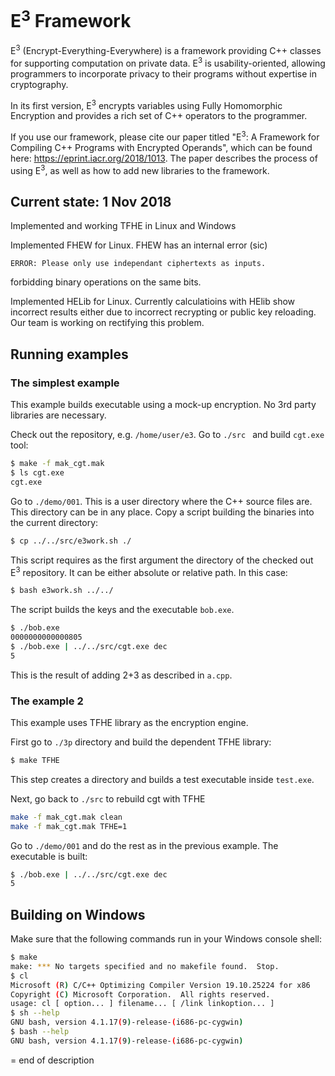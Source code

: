 # E<sup>3</sup> Framework

E<sup>3</sup> (Encrypt-Everything-Everywhere) is a framework 
providing C++ classes for supporting computation on private 
data. E<sup>3</sup> is usability-oriented, allowing 
programmers to incorporate privacy to their 
programs without expertise in cryptography.

In its first version, E<sup>3</sup> encrypts variables 
using Fully Homomorphic Encryption and provides 
a rich set of C++ operators to the programmer.

If you use our framework, please cite our paper 
titled "E<sup>3</sup>: A Framework for Compiling C++ 
Programs with Encrypted Operands", which can be found 
here: https://eprint.iacr.org/2018/1013.
The paper describes the process of using E<sup>3</sup>,
as well as how to add new libraries to the framework.

## Current state: 1 Nov 2018

Implemented and working TFHE in Linux and Windows

Implemented FHEW for Linux. FHEW has an internal error (sic)
```
ERROR: Please only use independant ciphertexts as inputs.
```
forbidding binary operations on the same bits.

Implemented HELib for Linux. Currently calculatioins with HElib
show incorrect results either due to incorrect recrypting or
public key reloading. Our team is working on rectifying this 
problem.

## Running examples
### The simplest example

This example builds executable using a mock-up
encryption. No 3rd party libraries are necessary.

Check out the repository, e.g. `/home/user/e3`.
Go to `./src ` and build `cgt.exe` tool:
```bash
$ make -f mak_cgt.mak
$ ls cgt.exe
cgt.exe
```
Go to `./demo/001`. This is a user directory where the C++ source files are.
This directory can be in any place. Copy a script building the binaries
into the current directory:
```bash
$ cp ../../src/e3work.sh ./
```
This script requires as the first argument the directory of the checked out
E<sup>3</sup> repository. It can be either absolute or relative path. In this
case:
```bash
$ bash e3work.sh ../../
```
The script builds the keys and the executable `bob.exe`.
```bash
$ ./bob.exe
0000000000000805
$ ./bob.exe | ../../src/cgt.exe dec
5
```
This is the result of adding 2+3 as described in `a.cpp`.

### The example 2

This example uses TFHE library as the encryption engine.

First go to `./3p` directory and build the dependent TFHE library:
```bash
$ make TFHE
```
This step creates a directory and builds a test executable inside `test.exe`.

Next, go back to `./src` to rebuild cgt with TFHE
```bash
make -f mak_cgt.mak clean
make -f mak_cgt.mak TFHE=1
```

Go to `./demo/001` and do the rest as in the previous example.
The executable is built:
```bash
$ ./bob.exe | ../../src/cgt.exe dec
5
```

## Building on Windows

Make sure that the following commands run in your Windows console shell:
```bash
$ make
make: *** No targets specified and no makefile found.  Stop.
$ cl
Microsoft (R) C/C++ Optimizing Compiler Version 19.10.25224 for x86
Copyright (C) Microsoft Corporation.  All rights reserved.
usage: cl [ option... ] filename... [ /link linkoption... ]
$ sh --help
GNU bash, version 4.1.17(9)-release-(i686-pc-cygwin)
$ bash --help
GNU bash, version 4.1.17(9)-release-(i686-pc-cygwin)
```

= end of description
